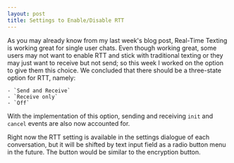 ```yaml
---
layout: post
title: Settings to Enable/Disable RTT
---
```


As you may already know from my last week's blog post, Real-Time Texting is working great for single user chats. Even though working great, some users may not want to enable RTT and stick with traditional texting or they may just want to receive but not send; so this week I worked on the option to give them this choice. We concluded that there should be a three-state option for RTT, namely: 

    - `Send and Receive`
    - `Receive only`
    - `Off`

With the implementation of this option, sending and receiving `init` and `cancel` events are also now accounted for.

Right now the RTT setting is available in the settings dialogue of each conversation, but it will be shifted by text input field as a radio button menu in the future. The button would be similar to the encryption button.
